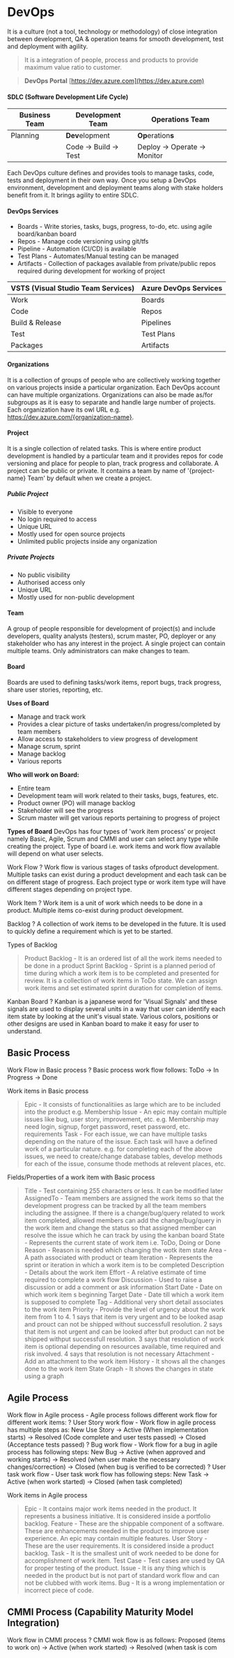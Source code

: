 DevOps
======
It is a culture (not a tool, technology or methodology) of close integration between development, QA & operation teams for smooth development, test and deployment with agility.

> It is a integration of people, process and products to provide maximum value ratio to customer.

> **DevOps Portal**
> [https://dev.azure.com](https://dev.azure.com)

#### SDLC (Software Development Life Cycle)

| Business Team | Development Team      | Operations Team              |
| ------------- | --------------------- | ---------------------------- |
| Planning      | **Dev**elopment       | **Op**eration**s**           |
|               | Code -> Build -> Test | Deploy -> Operate -> Monitor |

Each DevOps culture defines and provides tools to manage tasks, code, tests and deployment in their own way. Once you setup a DevOps environment, development and deployment teams along with stake holders benefit from it. It brings agility to entire SDLC.

#### DevOps Services

- Boards - Write stories, tasks, bugs, progress, to-do, etc. using agile board/kanban board
- Repos - Manage code versioning using git/tfs
- Pipeline - Automation (CI/CD) is available
- Test Plans - Automates/Manual testing can be managed
- Artifacts - Collection of packages available from private/public repos required during development for working of project

VSTS (Visual Studio Team Services)	|	Azure DevOps Services
----------------------------------	|	---------------------
Work								|	Boards
Code								|	Repos
Build & Release						|	Pipelines
Test								|	Test Plans
Packages							|	Artifacts

#### Organizations
It is a collection of groups of people who are collectively working together on various projects inside a particular organization. Each DevOps account can have multiple organizations. Organizations can also be made as/for subgroups as it is easy to separate and handle large number of projects. Each organization have its owl URL e.g. https://dev.azure.com/{organization-name}.

#### Project
It is a single collection of related tasks. This is where entire product development is handled by a particular team and it provides repos for code versioning and place for people to plan, track progress and collaborate. A project can be public or private. It contains a team by name of '{project-name} Team' by default when we create a project.

##### Public Project
- Visible to everyone
- No login required to access
- Unique URL
- Mostly used for open source projects
- Unlimited public projects inside any organization

##### Private Projects
- No public visibility
- Authorised access only
- Unique URL
- Mostly used for non-public development

#### Team
A group of people responsible for development of project(s) and include developers, quality analysts (testers), scrum master, PO, deployer or any stakeholder who has any interest in the project. A single project can contain multiple teams. Only administrators can make changes to team.

#### Board
Boards are used to defining tasks/work items, report bugs, track progress, share user stories, reporting, etc.

**Uses of Board**
- Manage and track work
- Provides a clear picture of tasks undertaken/in progress/completed by team members
- Allow access to stakeholders to view progress of development
- Manage scrum, sprint
- Manage backlog
- Various reports

**Who will work on Board:**
- Entire team
- Development team will work related to their tasks, bugs, features, etc.
- Product owner (PO) will manage backlog
- Stakeholder will see the progress
- Scrum master will get various reports pertaining to progress of project

**Types of Board**
DevOps has four types of 'work item process' or project namely Basic, Agile, Scrum and CMMI and user can select any type while creating the project. Type of board i.e. work items and work flow available will depend on what user selects.

Work Flow
? Work flow is various stages of tasks ofproduct development. Multiple tasks can exist during a product development and each task can be on different stage of progress. Each project type or work item type will have different stages depending on project type.

Work Item
? Work item is a unit of work which needs to be done in a product. Multiple items co-exist during product development.

Backlog
? A collection of work items to be developed in the future. It is used to quickly define a requirement which is yet to be started.

Types of Backlog
> Product Backlog - It is an ordered list of all the work items needed to be done in a product
> Sprint Backlog - Sprint is a planned period of time during which a work item is to be completed and presented for review. It is a collection of work items in ToDo state. We can assign work items and set estimated sprint duration for completion of items.

Kanban Board
? Kanban is a japanese word for 'Visual Signals' and these signals are used to display several units in a way that user can identify each item state by looking at the unit's visual state. Various colors, positions or other designs are used in Kanban board to make it easy for user to understand.

Basic Process
-------------

Work Flow in Basic process
? Basic process work flow follows: ToDo -> In Progress -> Done

Work items in Basic process
> Epic - It consists of functionalitiies as large which are to be included into the product e.g. Membership
> Issue - An epic may contain multiple issues like bug, user story, improvement, etc. e.g. Membership may need login, signup, forget password, reset password, etc. requirements
> Task - For each issue, we can have multiple tasks depending on the nature of the issue. Each task will have a defined work of a particular nature. e.g. for completing each of the above issues, we need to create/change database tables, develop methods for each of the issue, consume thode methods at relevent places, etc.

Fields/Properties of a work item with Basic process
> Title - Test containing 255 characters or less. It can be modified later
> AssignedTo - Team members are assigned the work items so that the development progress can be tracked by all the team members including the assignee. If there is a change/bug/query related to work item completed, allowed members can add the change/bug/query in the work item and change the status so that assigned member can resolve the issue which he can track by using the kanban board
> State - Represents the current state of work item i.e. ToDo, Doing or Done
> Reason - Reason is needed which changing the wotk item state
> Area - A path associated with product or team
> Iteration - Represents the sprint or iteration in which a work item is to be completed
> Description - Details about the work item
> Effort - A relative estimate of time required to complete a work flow
> Discussion - Used to raise a discussion or add a comment or ask information
> Start Date - Date on which work item s beginning
> Target Date - Date till which a work item is supposed to complete
> Tag - Additional very short detail associates to the work item
> Priority - Provide the level of urgency about the work item from 1 to 4. 1 says that item is very urgent and to be looked asap and prouct can not be shipped without successfull resolution. 2 says that item is not urgent and can be looked after but product can not be shipped withput successfull resolution. 3 says that resolution of work item is optional depending on resources available, time required and risk involved. 4 says that resolution is not necessary
> Attachment - Add an attachment to the work item
> History - It shows all the changes done to the work item
> State Graph - It shows the changes in state using a graph

Agile Process
-------------

Work flow in Agile process - Agile process follows different work flow for different work items:
? User Story work flow - Work flow in agile process has multiple steps as: New Use Story -> Active (When implementation starts) -> Resolved (Code complete and user tests passed) -> Closed (Acceptance tests passed)
? Bug work flow - Work flow for a bug in agile process has following steps: New Bug -> Active (when approved and working starts) -> Resolved (when user make the necessary changes/correction) -> Closed (when bug is verified to be corrected)
? User task work flow - User task work flow has following steps: New Task -> Active (when work started) -> Closed (when task completed)

Work items in Agile process
> Epic - It contains major work items needed in the product. It represents a business initiative. It is considered inside a portfolio backlog.
> Feature - These are the shippable component of a software. These are enhancements needed in the product to improve user experience. An epic may contain multiple features.
> User Story - These are the user requirements. It is considered inside a product backlog.
> Task - It is the smallest unit of work needed to be done for accomplishment of work item.
> Test Case - Test cases are used by QA for proper testing of the product. 
> Issue - It is any thing which is needed in the product but is not part of standard work flow and can not be clubbed with work items.
> Bug - It is a wrong implementation or incorrect piece of code.

CMMI Process (Capability Maturity Model Integration)
----------------------------------------------------

Work flow in CMMI process
? CMMI wok flow is as follows: Proposed (items to work on) -> Active (when work started) -> Resolved (when task is com



